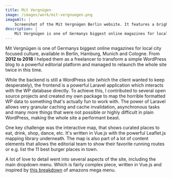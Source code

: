 ```yaml
---
title: Mit Vergnügen
image: /images/work/mit-vergnuegen.png
imageAlt: |
    Screenshot of the Mit Vergnügen Berlin website. It features a bright yellow navigation at the top. Below that there are teaser-images to different articles like "Das geht in dieser Woche: Pop-Kultur, Bite-Club und Museumssonntag" as well as a huge advertisement banner for the Mit Vergnügen festival.
description: |
    Mit Vergnügen is one of Germanys biggest online magazines for local city focused culture.
---
```


Mit Vergnügen is one of Germanys biggest online magazines for local city focused culture, available in Berlin, Hamburg, Munich and Cologne. From **2012 to 2018** I helped them as a freelancer to transform a simple WordPress blog to a powerful editorial platform and managed to relaunch the whole site twice in this time.

While the backend is still a WordPress site (which the client wanted to keep desperately), the frontend is a powerful Laravel application which interacts with the WP database directly. To achieve this, I contributed to several open source projects and created my own package to map the horrible formatted WP data to something that's actually fun to work with. The power of Laravel allows very granular caching and cache invalidation, asynchronous tasks and many more things that were not possible or highly difficult in plain WordPress, making the whole site a performant beast.

One key challenge was the interactive map, that shows curated places to eat, drink, shop, dance, etc. It's written in Vue.js with the powerful Leaflet.js mapping library underneath. The map is also part of a lot of content elements that allows the editorial team to show their favorite running routes or e.g. list the 11 best burger places in town.

A lot of love to detail went into several aspects of the site, including the main dropdown menu. Which is fairly complex piece, written in Vue.js and inspired by [this breakdown](https://bjk5.com/post/44698559168/breaking-down-amazons-mega-dropdown) of amazons mega menu.


